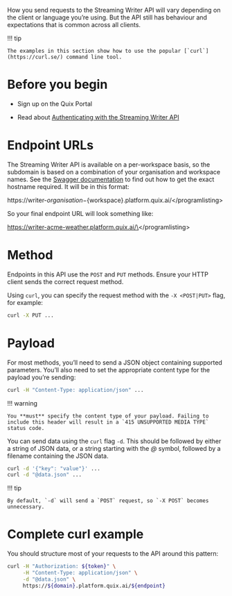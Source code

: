 How you send requests to the Streaming Writer API will vary depending on
the client or language you’re using. But the API still has behaviour and
expectations that is common across all clients.

!!! tip

	The examples in this section show how to use the popular [`curl`](https://curl.se/) command line tool.

# Before you begin

  - Sign up on the Quix Portal

  - Read about [Authenticating with the Streaming Writer
    API](authenticate.md)

# Endpoint URLs

The Streaming Writer API is available on a per-workspace basis, so the
subdomain is based on a combination of your organisation and workspace
names. See the [Swagger
documentation](get-swagger.md) to find out how
to get the exact hostname required. It will be in this format:

https://writer-${organisation}-${workspace}.platform.quix.ai/\</programlisting\>

So your final endpoint URL will look something like:

https://writer-acme-weather.platform.quix.ai/\</programlisting\>

# Method

Endpoints in this API use the `POST` and `PUT` methods. Ensure your HTTP
client sends the correct request method.

Using `curl`, you can specify the request method with the `-X
<POST|PUT>` flag, for example:

``` bash
curl -X PUT ...
```

# Payload

For most methods, you’ll need to send a JSON object containing supported
parameters. You’ll also need to set the appropriate content type for the
payload you’re sending:

``` bash
curl -H "Content-Type: application/json" ...
```

!!! warning

	You **must** specify the content type of your payload. Failing to
	include this header will result in a `415 UNSUPPORTED MEDIA TYPE`
	status code.

You can send data using the `curl` flag `-d`. This should be followed by
either a string of JSON data, or a string starting with the *@* symbol,
followed by a filename containing the JSON data.

``` bash
curl -d '{"key": "value"}' ...
curl -d "@data.json" ...
```

!!! tip

	By default, `-d` will send a `POST` request, so `-X POST` becomes unnecessary.

# Complete curl example

You should structure most of your requests to the API around this
pattern:

``` bash
curl -H "Authorization: ${token}" \
     -H "Content-Type: application/json" \
     -d "@data.json" \
     https://${domain}.platform.quix.ai/${endpoint}
```
